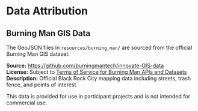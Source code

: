 # Data Attribution

## Burning Man GIS Data

The GeoJSON files in `resources/burning_man/` are sourced from the official Burning Man GIS dataset:

**Source:** https://github.com/burningmantech/innovate-GIS-data  
**License:** Subject to [Terms of Service for Burning Man APIs and Datasets](https://innovate.burningman.org/terms-of-service-for-burning-man-apis-and-datasets/)  
**Description:** Official Black Rock City mapping data including streets, trash fence, and points of interest

This data is provided for use in participant projects and is not intended for commercial use.